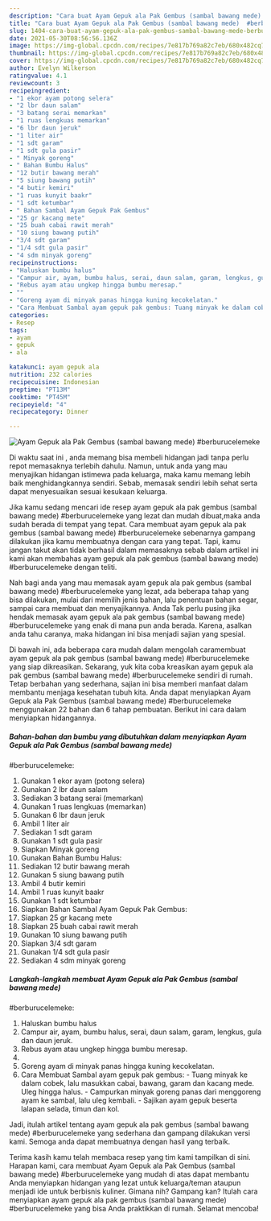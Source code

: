 ```yaml
---
description: "Cara buat Ayam Gepuk ala Pak Gembus (sambal bawang mede)  #berburucelemeke yang nikmat dan Mudah Dibuat"
title: "Cara buat Ayam Gepuk ala Pak Gembus (sambal bawang mede)  #berburucelemeke yang nikmat dan Mudah Dibuat"
slug: 1404-cara-buat-ayam-gepuk-ala-pak-gembus-sambal-bawang-mede-berburucelemeke-yang-nikmat-dan-mudah-dibuat
date: 2021-05-30T08:56:56.136Z
image: https://img-global.cpcdn.com/recipes/7e817b769a82c7eb/680x482cq70/ayam-gepuk-ala-pak-gembus-sambal-bawang-mede-berburucelemeke-foto-resep-utama.jpg
thumbnail: https://img-global.cpcdn.com/recipes/7e817b769a82c7eb/680x482cq70/ayam-gepuk-ala-pak-gembus-sambal-bawang-mede-berburucelemeke-foto-resep-utama.jpg
cover: https://img-global.cpcdn.com/recipes/7e817b769a82c7eb/680x482cq70/ayam-gepuk-ala-pak-gembus-sambal-bawang-mede-berburucelemeke-foto-resep-utama.jpg
author: Evelyn Wilkerson
ratingvalue: 4.1
reviewcount: 3
recipeingredient:
- "1 ekor ayam potong selera"
- "2 lbr daun salam"
- "3 batang serai memarkan"
- "1 ruas lengkuas memarkan"
- "6 lbr daun jeruk"
- "1 liter air"
- "1 sdt garam"
- "1 sdt gula pasir"
- " Minyak goreng"
- " Bahan Bumbu Halus"
- "12 butir bawang merah"
- "5 siung bawang putih"
- "4 butir kemiri"
- "1 ruas kunyit baakr"
- "1 sdt ketumbar"
- " Bahan Sambal Ayam Gepuk Pak Gembus"
- "25 gr kacang mete"
- "25 buah cabai rawit merah"
- "10 siung bawang putih"
- "3/4 sdt garam"
- "1/4 sdt gula pasir"
- "4 sdm minyak goreng"
recipeinstructions:
- "Haluskan bumbu halus"
- "Campur air, ayam, bumbu halus, serai, daun salam, garam, lengkus, gula dan daun jeruk."
- "Rebus ayam atau ungkep hingga bumbu meresap."
- ""
- "Goreng ayam di minyak panas hingga kuning kecokelatan."
- "Cara Membuat Sambal ayam gepuk pak gembus: Tuang minyak ke dalam cobek, lalu masukkan cabai, bawang, garam dan kacang mede. Uleg hingga halus. Campurkan minyak goreng panas dari menggoreng ayam ke sambal, lalu uleg kembali. Sajikan ayam gepuk beserta lalapan selada, timun dan kol."
categories:
- Resep
tags:
- ayam
- gepuk
- ala

katakunci: ayam gepuk ala 
nutrition: 232 calories
recipecuisine: Indonesian
preptime: "PT13M"
cooktime: "PT45M"
recipeyield: "4"
recipecategory: Dinner

---
```



![Ayam Gepuk ala Pak Gembus (sambal bawang mede)
 #berburucelemeke](https://img-global.cpcdn.com/recipes/7e817b769a82c7eb/680x482cq70/ayam-gepuk-ala-pak-gembus-sambal-bawang-mede-berburucelemeke-foto-resep-utama.jpg)

Di waktu  saat ini , anda memang bisa membeli hidangan jadi tanpa perlu repot memasaknya terlebih dahulu. Namun, untuk anda yang mau menyajikan hidangan istimewa pada keluarga, maka kamu memang lebih baik menghidangkannya sendiri. Sebab, memasak sendiri lebih sehat serta dapat menyesuaikan sesuai kesukaan keluarga.

Jika kamu sedang mencari ide resep ayam gepuk ala pak gembus (sambal bawang mede)
 #berburucelemeke yang lezat dan mudah dibuat,maka anda sudah berada di tempat yang tepat. Cara membuat ayam gepuk ala pak gembus (sambal bawang mede)
 #berburucelemeke  sebenarnya gampang dilakukan jika kamu membuatnya dengan cara yang tepat. Tapi, kamu jangan takut akan tidak berhasil dalam memasaknya 
sebab dalam artikel ini kami akan membahas ayam gepuk ala pak gembus (sambal bawang mede)
 #berburucelemeke dengan teliti.  



Nah bagi anda yang mau memasak ayam gepuk ala pak gembus (sambal bawang mede)
 #berburucelemeke yang lezat, ada beberapa tahap yang bisa dilakukan, mulai dari memilih jenis bahan, lalu penentuan bahan segar, sampai cara membuat dan menyajikannya. Anda Tak perlu pusing jika hendak memasak ayam gepuk ala pak gembus (sambal bawang mede)
 #berburucelemeke yang enak di mana pun anda berada. Karena, asalkan anda  tahu caranya, maka hidangan ini bisa menjadi sajian yang spesial.

Di bawah ini, ada beberapa cara mudah dalam mengolah caramembuat ayam gepuk ala pak gembus (sambal bawang mede)
 #berburucelemeke yang siap dikreasikan. Sekarang, yuk kita coba kreasikan ayam gepuk ala pak gembus (sambal bawang mede)
 #berburucelemeke sendiri di rumah. Tetap berbahan yang sederhana, sajian ini bisa memberi manfaat dalam membantu menjaga kesehatan tubuh kita. Anda dapat menyiapkan Ayam Gepuk ala Pak Gembus (sambal bawang mede)
 #berburucelemeke menggunakan 22 bahan dan 6 tahap pembuatan. Berikut ini cara dalam menyiapkan hidangannya.

<!--inarticleads1-->

##### Bahan-bahan dan bumbu yang dibutuhkan dalam menyiapkan Ayam Gepuk ala Pak Gembus (sambal bawang mede)
 #berburucelemeke:

1. Gunakan 1 ekor ayam (potong selera)
1. Gunakan 2 lbr daun salam
1. Sediakan 3 batang serai (memarkan)
1. Gunakan 1 ruas lengkuas (memarkan)
1. Gunakan 6 lbr daun jeruk
1. Ambil 1 liter air
1. Sediakan 1 sdt garam
1. Gunakan 1 sdt gula pasir
1. Siapkan  Minyak goreng
1. Gunakan  Bahan Bumbu Halus:
1. Sediakan 12 butir bawang merah
1. Gunakan 5 siung bawang putih
1. Ambil 4 butir kemiri
1. Ambil 1 ruas kunyit baakr
1. Gunakan 1 sdt ketumbar
1. Siapkan  Bahan Sambal Ayam Gepuk Pak Gembus:
1. Siapkan 25 gr kacang mete
1. Siapkan 25 buah cabai rawit merah
1. Gunakan 10 siung bawang putih
1. Siapkan 3/4 sdt garam
1. Gunakan 1/4 sdt gula pasir
1. Sediakan 4 sdm minyak goreng




<!--inarticleads2-->

##### Langkah-langkah membuat Ayam Gepuk ala Pak Gembus (sambal bawang mede)
 #berburucelemeke:

1. Haluskan bumbu halus
1. Campur air, ayam, bumbu halus, serai, daun salam, garam, lengkus, gula dan daun jeruk.
1. Rebus ayam atau ungkep hingga bumbu meresap.
1. 
1. Goreng ayam di minyak panas hingga kuning kecokelatan.
1. Cara Membuat Sambal ayam gepuk pak gembus: - Tuang minyak ke dalam cobek, lalu masukkan cabai, bawang, garam dan kacang mede. Uleg hingga halus. - Campurkan minyak goreng panas dari menggoreng ayam ke sambal, lalu uleg kembali. - Sajikan ayam gepuk beserta lalapan selada, timun dan kol.




Jadi, itulah artikel tentang  ayam gepuk ala pak gembus (sambal bawang mede)
 #berburucelemeke  yang sederhana dan gampang dilakukan versi kami. Semoga anda dapat membuatnya dengan hasil yang terbaik. 

Terima kasih kamu telah membaca resep yang tim kami tampilkan di sini. Harapan kami, cara membuat  Ayam Gepuk ala Pak Gembus (sambal bawang mede)
 #berburucelemeke yang mudah di atas dapat membantu Anda menyiapkan hidangan yang lezat untuk keluarga/teman ataupun menjadi ide untuk berbisnis kuliner. Gimana nih? Gampang kan? Itulah cara menyiapkan ayam gepuk ala pak gembus (sambal bawang mede)
 #berburucelemeke yang bisa Anda praktikkan di rumah. Selamat mencoba!


